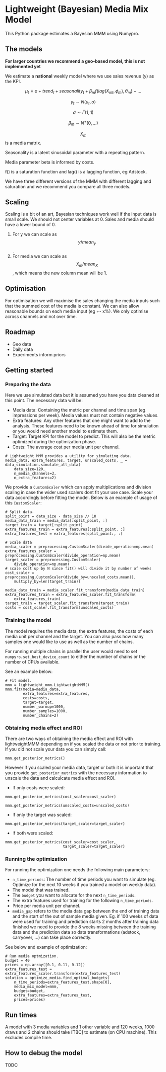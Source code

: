 # Lightweight (Bayesian) Media Mix Model

This Python package estimates a Bayesian MMM using Numypro.

## The models

**For larger countries we recommend a geo-based model, this is not implemented
yet**

We estimate a **national** weekly model where we use sales revenue (y) as the KPI.

$$\mu_t = a + trend_t + seasonality_t + \beta_m f(lag(X_{mt}, \phi_m), \theta_m) + ...$$

$$y_t \sim N(\mu_t, \sigma)$$

$$\sigma \sim \Gamma(1, 1)$$

$$\beta_m \sim N^+(0, ...)$$

$$X_m$$ is a media matrix.

Seasonality is a latent sinusoidal parameter with a repeating pattern.

Media parameter beta is informed by costs.

f() is a saturation function and lag() is a lagging function, eg Adstock.

We have three different versions of the MMM with different lagging and
saturation and we recommend you compare all three models.

## Scaling

Scaling is a bit of an art, Bayesian techniques work well if the input data is
small scale. We should not center variables at 0. Sales and media should have a
lower bound of 0.

1. For y we can scale as $$y / mean_y$$.
2. For media we can scale as $$X_m / mean_X$$, which means the new column
mean will be 1.

## Optimisation

For optimisation we will maximise the sales changing the media inputs such that
the summed cost of the media is constant. We can also allow reasonable bounds
on each media input (eg +- x%). We only optimise across channels and not over
time.

## Roadmap

- Geo data
- Daily data
- Experiments inform priors

## Getting started

### Preparing the data
Here we use simulated data but it is assumed you have you data cleaned at this
point. The necessary data will be:

- Media data: Containing the metric per channel and time span (eg. impressions
  per week). Media values must not contain negative values.
- Extra features: Any other features that one might want to add to the analysis.
  These features need to be known ahead of time for simulation or you would need
  another model to estimate them.
- Target: Target KPI for the model to predict. This will also be the metric
  optimized during the optimization phase.
- Costs: The average cost per media unit per channel.

```
# Lightweight MMM provides a utility for simulating data.
media_data, extra_features, target, unscaled_costs, _ = data_simulation.simulate_all_data(
    data_size=120,
    n_media_channels=3,
    n_extra_features=2)
```

We provide a `CustomScaler` which can apply multiplications and division scaling
in case the wider used scalers dont fit your use case. Scale your data
accordingly before fitting the model.
Below is an example of usage of this `CustomScaler`:

```
# Split data.
split_point = data_size - data_size // 10
media_data_train = media_data[:split_point, :]
target_train = target[:split_point]
extra_features_train = extra_features[:split_point, :]
extra_features_test = extra_features[split_point:, :]

# Scale data
media_scaler = preprocessing.CustomScaler(divide_operation=np.mean)
extra_features_scaler = preprocessing.CustomScaler(divide_operation=np.mean)
target_scaler = preprocessing.CustomScaler(
    divide_operation=np.mean)
# scale cost up by N since fit() will divide it by number of weeks
cost_scaler = preprocessing.CustomScaler(divide_by=unscaled_costs.mean(),
    multiply_by=len(target_train))

media_data_train = media_scaler.fit_transform(media_data_train)
extra_features_train = extra_features_scaler.fit_transform(
    extra_features_train)
target_train = target_scaler.fit_transform(target_train)
costs = cost_scaler.fit_transform(unscaled_costs)
```

### Training the model

The model requires the media data, the extra features, the costs of each media
unit per channel and the target. You can also pass how many samples one would
like to use as well as the number of chains. 

For running multiple chains in parallel the user would need to set `numpyro.set_host_device_count` to either the number of chains or the number of CPUs available.

See an example below:

```
# Fit model.
mmm = lightweight_mmm.LightweightMMM()
mmm.fit(media=media_data,
        extra_features=extra_features,
        costs=costs,
        target=target,
        number_warmup=1000,
        number_samples=1000,
        number_chains=2)
```

### Obtaining media effect and ROI

There are two ways of obtaining the media effect and ROI with lightweightMMM
depending on if you scaled the data or not prior to training. If you did not
scale your data you can simply call:
```
mmm.get_posterior_metrics()
```
However if you scaled your media data, target or both it is important that you
provide `get_posterior_metrics` with the necessary information to unscale the
data and calculcate media effect and ROI.

- If only costs were scaled:

```
mmm.get_posterior_metrics(cost_scaler=cost_scaler)

mmm.get_posterior_metrics(unscaled_costs=unscaled_costs)
```

- If only the target was scaled:

```
mmm.get_posterior_metrics(target_scaler=target_scaler)
```

- If both were scaled:

```
mmm.get_posterior_metrics(cost_scaler=cost_scaler,
                          target_scaler=target_scaler)
```

### Running the optimization

For running the optimization one needs the following main parameters:

- `n_time_periods`: The number of time periods you want to simulate (eg. Optimize
  for the next 10 weeks if you trained a model on weekly data).
- The model that was trained.
- The `budget` you want to allocate for the next `n_time_periods`.
- The extra features used for training for the following `n_time_periods`.
- Price per media unit per channel.
- `media_gap` refers to the media data gap between the end of training data and 
  the start of the out of sample media given. Eg. if 100 weeks of data were used 
  for training and prediction starts 2 months after training data finished we 
  need to provide the 8 weeks missing between the training data and the 
  prediction data so data transformations (adstock, carryover, ...) can take 
  place correctly.

See below and example of optimization:

```
# Run media optmization.
budget = 40
prices = np.array([0.1, 0.11, 0.12])
extra_features_test = extra_features_scaler.transform(extra_features_test)
solution = optimize_media.find_optimal_budgets(
    n_time_periods=extra_features_test.shape[0],
    media_mix_model=mmm,
    budget=budget,
    extra_features=extra_features_test,
    prices=prices)
```

## Run times

A model with 3 media variables and 1 other variable and 120 weeks, 1000 draws
and 2 chains should take [TBC] to estimate (on CPU machine). This
excludes compile time.

## How to debug the model

TODO
